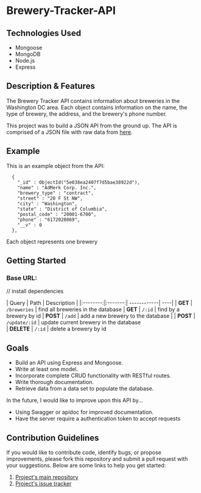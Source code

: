 # Brewery-Tracker-API

## Technologies Used
* Mongoose
* MongoDB
* Node.js
* Express

## Description & Features
The Brewery Tracker API contains information about breweries in the Washington DC area. Each object contains information on the name, the type of brewery, the address, and the brewery's phone number.

This project was to build a JSON API from the ground up. The API is comprised of a JSON file with raw data from [here](https://www.openbrewerydb.org/).

## Example
This is an example object from the API:
```
  {
    "_id" : ObjectId("5e038ea2407f7d5bae38922d"),
	"name" : "AdMerk Corp. Inc.",
	"brewery_type" : "contract",
	"street" : "20 F St NW",
	"city" : "Washington",
	"state" : "District of Columbia",
	"postal_code" : "20001-6700",
	"phone" : "6172028069",
	"__v" : 0
  },
```
Each object represents one brewery

## Getting Started
### Base URL: 
// install dependencies

| Query | Path | Description | 
|:--------:|:-------:| ------------| ----|
| **GET** | `/breweries` | find all breweries in the database 
| **GET** | `/:id` | find by a brewery by id 
| **POST** | `/add` | add a new brewery to the database | 
| **POST** | `/update/:id` | update current brewery in the database  
| **DELETE** | `/:id` | delete a brewery by id 

## Goals
* Build an API using Express and Mongoose.
* Write at least one model.
* Incorporate complete CRUD functionality with RESTful routes.
* Write thorough documentation.
* Retrieve data from a data set to populate the database.

In the future, I would like to improve upon this API by...
* Using Swagger or apidoc for improved documentation.
* Have the server require a authentication token to accept requests

## Contribution Guidelines
If you would like to contribute code, identify bugs, or propose improvements, please fork this repository and submit a pull request with your suggestions. Below are some links to help you get started:
1. [Project's main repository](https://github.com/jcasado6/api-project)
2. [Project's issue tracker](https://github.com/jcasado6/api-project/issues)